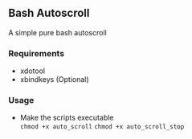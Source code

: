 ## Bash Autoscroll                                                                                                  
A simple pure bash autoscroll                                                                                       
                                                                                                                    
### Requirements                                                                                                    
* xdotool                                                                                                           
* xbindkeys (Optional)                                                                                              
                                                                                                                    
### Usage                                                                                                           
* Make the scripts executable   
`chmod +x auto_scroll` 
`chmod +x auto_scroll_stop`


